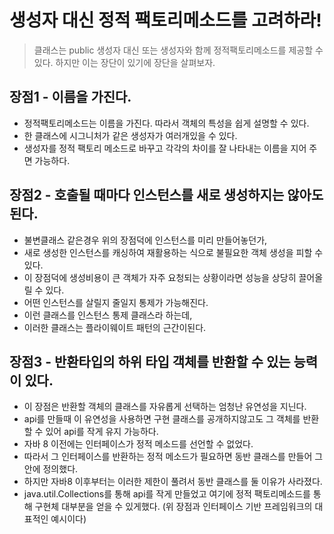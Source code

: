 # 생성자 대신 정적 팩토리메소드를 고려하라!
> 클래스는 public 생성자 대신 또는 생성자와 함께 정적팩토리메소드를 제공할 수 있다. 하지만 이는 장단이 있기에 장단을 살펴보자.

## 장점1 - 이름을 가진다.
* 정적팩토리메소드는 이름을 가진다. 따라서 객체의 특성을 쉽게 설명할 수 있다.
* 한 클래스에 시그니처가 같은 생성자가 여러개있을 수 있다.
* 생성자를 정적 팩토리 메소드로 바꾸고 각각의 차이를 잘 나타내는 이름을 지어 주면 가능하다.

## 장점2 - 호출될 때마다 인스턴스를 새로 생성하지는 않아도 된다.
* 불변클래스 같은경우 위의 장점덕에 인스턴스를 미리 만들어놓던가,
* 새로 생성한 인스턴스를 캐싱하여 재활용하는 식으로 불필요한 객체 생성을 피할 수 있다.
* 이 장점덕에 생성비용이 큰 객체가 자주 요청되는 상황이라면 성능을 상당히 끌어올릴 수 있다.
* 어떤 인스턴스를 살릴지 줄일지 통제가 가능해진다.
* 이런 클래스를 인스턴스 통제 클래스라 하는데,
* 이러한 클래스는 플라이웨이트 패턴의 근간이된다.

## 장점3 - 반환타입의 하위 타입 객체를 반환할 수 있는 능력이 있다.
* 이 장점은 반환할 객체의 클래스를 자유롭게 선택하는 엄청난 유연성을 지닌다.
* api를 만들때 이 유연성을 사용하면 구현 클래스를 공개하지않고도 그 객체를 반환할 수 있어 api를 작게 유지 가능하다.
* 자바 8 이전에는 인터페이스가 정적 메소드를 선언할 수 없었다.
* 따라서 그 인터페이스를 반환하는 정적 메소드가 필요하면 동반 클래스를 만들어 그 안에 정의했다.
* 하지만 자바8 이후부터는 이러한 제한이 풀려서 동반 클래스를 둘 이유가 사라졌다.
* java.util.Collections를 통해 api를 작게 만들었고 여기에 정적 팩토리메소드를 통해 구현체 대부분을 얻을 수 있게했다. (위 장점과 인터페이스 기반 프레임워크의 대표적인 예시이다)
